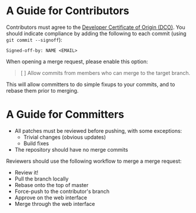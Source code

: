 A Guide for Contributors
========================

Contributors must agree to the [Developer Certificate of Origin (DCO)](https://developercertificate.org/). You should indicate compliance by adding the following to each commit (using `git commit --signoff`):

```
Signed-off-by: NAME <EMAIL>
```

When opening a merge request, please enable this option:

> [ ] Allow commits from members who can merge to the target branch.

This will allow committers to do simple fixups to your commits, and to
rebase them prior to merging.

A Guide for Committers
======================

* All patches must be reviewed before pushing, with some exceptions:
  - Trivial changes (obvious updates)
  - Build fixes
* The repository should have no merge commits

Reviewers should use the following workflow to merge a merge request:

* Review it!
* Pull the branch locally
* Rebase onto the top of master
* Force-push to the contributor's branch
* Approve on the web interface
* Merge through the web interface

